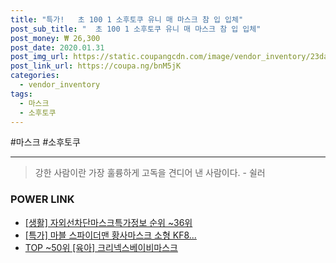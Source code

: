 ```yaml
--- 
title: "특가!   초 100 1 소후토쿠 유니 매 마스크 참 입 입체" 
post_sub_title: "  초 100 1 소후토쿠 유니 매 마스크 참 입 입체" 
post_money: ₩ 26,300 
post_date: 2020.01.31 
post_img_url: https://static.coupangcdn.com/image/vendor_inventory/23da/156e2f035e711593976b87492812a74660a25dbe96186cf45a4fd7f762a9.jpg 
post_link_url: https://coupa.ng/bnM5jK 
categories: 
  - vendor_inventory 
tags: 
  - 마스크 
  - 소후토쿠 
--- 
```

  #마스크 #소후토쿠 
<hr> 

> 강한 사람이란 가장 훌륭하게 고독을 견디어 낸 사람이다. - 쉴러 


### POWER LINK

* <a href="https://blog.naver.com/fasyy4321/221772269100" target="_blank"> [생활] 자외선차단마스크특가정보 순위 ~36위</a>
* <a href="https://blog.naver.com/sakai111/221790200349" target="_blank">[특가] 마블 스파이더맨 황사마스크 소형 KF8...</a>
* <a href="https://blog.naver.com/an0733/221788669341" target="_blank"> TOP ~50위 [육아] 크리넥스베이비마스크</a>
